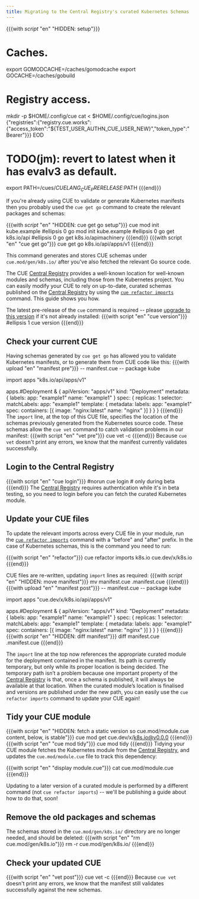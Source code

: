 ```yaml
---
title: Migrating to the Central Registry's curated Kubernetes Schemas
---
```


{{{with _script_ "en" "HIDDEN: setup"}}}
# Caches.
export GOMODCACHE=/caches/gomodcache
export GOCACHE=/caches/gobuild

# Registry access.
mkdir -p $HOME/.config/cue
cat <<EOD > $HOME/.config/cue/logins.json
{"registries":{"registry.cue.works":{"access_token":"${TEST_USER_AUTHN_CUE_USER_NEW}","token_type":"Bearer"}}}
EOD

# TODO(jm): revert to latest when it has evalv3 as default.
export PATH=/cues/$CUELANG_CUE_PRERELEASE:$PATH
{{{end}}}

If you're already using CUE to validate or generate Kubernetes manifests then
you probably used the `cue get go` command to create the relevant packages and
schemas:

{{{with _script_ "en" "HIDDEN: cue get go setup"}}}
cue mod init kube.example
#ellipsis 0
go mod init kube.example
#ellipsis 0
go get k8s.io/api
#ellipsis 0
go get k8s.io/apimachinery
{{{end}}}
{{{with script "en" "cue get go"}}}
cue get go k8s.io/api/apps/v1
{{{end}}}

This command generates and stores CUE schemas under `cue.mod/gen/k8s.io/` after
you've also fetched the relevant Go source code.

The CUE
[Central Registry](https://registry.cue.works)
provides a well-known location for well-known modules
and schemas, including those from the Kubernetes project.
You can easily modify your CUE to rely on up-to-date, curated schemas published on the
[Central Registry](https://registry.cue.works)
by using the
[`cue refactor imports`](https://cuelang.org/docs/reference/command/cue-help-refactor-imports/)
command. This guide shows you how.

The latest pre-release of the `cue` command is required -- please
[upgrade to this version](TODO) if it's not already installed:
{{{with script "en" "cue version"}}}
#ellipsis 1
cue version
{{{end}}}

## Check your current CUE
Having schemas generated by `cue get go` has allowed you to validate Kubernetes
manifests, or to generate them from CUE code like this:
{{{with upload "en" "manifest pre"}}}
-- manifest.cue --
package kube

import apps "k8s.io/api/apps/v1"

apps.#Deployment & {
	apiVersion: "apps/v1"
	kind:       "Deployment"
	metadata: {
		labels: app: "example1"
		name: "example1"
	}
	spec: {
		replicas: 1
		selector: matchLabels: app: "example1"
		template: {
			metadata: labels: app: "example1"
			spec: containers: [{
				image: "nginx:latest"
				name:  "nginx"
			}]
		}
	}
}
{{{end}}}
The `import` line, at the top of this CUE file, specifies the location of the
schemas previously generated from the Kubernetes source code.
These schemas allow the `cue vet` command to catch validation problems in our
manifest:
{{{with script "en" "vet pre"}}}
cue vet -c
{{{end}}}
Because `cue vet` doesn't print any errors, we know that the manifest currently
validates successfully.

## Login to the Central Registry

{{{with script "en" "cue login"}}}
#norun
cue login # only during beta
{{{end}}}
The
[Central Registry](https://registry.cue.works)
requires authentication while it's in beta testing,
so you need to login before you can fetch the curated Kubernetes module.

## Update your CUE files
To update the relevant imports across every CUE file in your module, run the
[`cue refactor imports`](https://cuelang.org/docs/reference/command/cue-help-refactor-imports/)
command with a "before" and "after" prefix.
In the case of Kubernetes schemas, this is the command you need to run:

{{{with script "en" "refactor"}}}
cue refactor imports k8s.io cue.dev/x/k8s.io
{{{end}}}

CUE files are re-written, updating `import` lines as required:
{{{with _script_ "en" "HIDDEN: move manifest"}}}
mv manifest.cue .manifest.cue
{{{end}}}
{{{with upload "en" "manifest post"}}}
-- manifest.cue --
package kube

import apps "cue.dev/x/k8s.io/api/apps/v1"

apps.#Deployment & {
	apiVersion: "apps/v1"
	kind:       "Deployment"
	metadata: {
		labels: app: "example1"
		name: "example1"
	}
	spec: {
		replicas: 1
		selector: matchLabels: app: "example1"
		template: {
			metadata: labels: app: "example1"
			spec: containers: [{
				image: "nginx:latest"
				name:  "nginx"
			}]
		}
	}
}
{{{end}}}
{{{with _script_ "en" "HIDDEN: diff manifest"}}}
diff manifest.cue .manifest.cue
{{{end}}}

The `import` line at the top now references the appropriate curated module for
the deployment contained in the manifest. Its path is currently temporary, but
only while its proper location is being decided. The temporary path isn’t a
problem because one important property of the
[Central Registry](https://registry.cue.works)
is that, once a schema is published, it will always be available at that
location. When the curated module’s location is finalised and versions are
published under the new path, you can easily use the `cue refactor imports`
command to update your CUE again!

## Tidy your CUE module
{{{with _script_ "en" "HIDDEN: fetch a static version so cue.mod/module.cue content, below, is stable"}}}
cue mod get cue.dev/x/k8s.io@v0.0.0
{{{end}}}
{{{with script "en" "cue mod tidy"}}}
cue mod tidy
{{{end}}}
Tidying your CUE module fetches the Kubernetes module from the
[Central Registry](https://registry.cue.works),
and updates the `cue.mod/module.cue` file to track this dependency:

{{{with script "en" "display module.cue"}}}
cat cue.mod/module.cue
{{{end}}}

Updating to a later version of a curated module is performed by a different
command (not `cue refactor imports`) -- we'll be publishing a guide about how
to do that, soon!

## Remove the old packages and schemas
The schemas stored in the `cue.mod/gen/k8s.io/` directory are no longer needed,
and should be deleted:
{{{with script "en" "rm cue.mod/gen/k8s.io"}}}
rm -r cue.mod/gen/k8s.io/
{{{end}}}

## Check your updated CUE
{{{with script "en" "vet post"}}}
cue vet -c
{{{end}}}
Because `cue vet` doesn't print any errors, we know that the manifest still
validates successfully against the new schemas.
